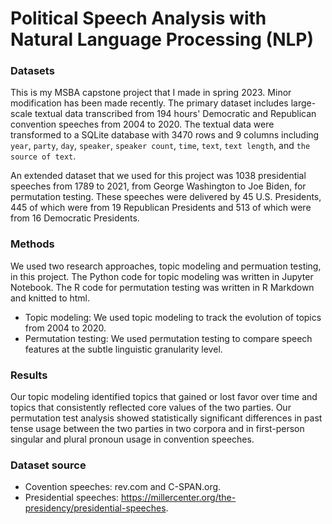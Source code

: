 # Political Speech Analysis with Natural Language Processing (NLP)

### Datasets
This is my MSBA capstone project that I made in spring 2023. Minor modification has been made recently. The primary dataset includes large-scale textual data transcribed from 194 hours' Democratic and Republican convention speeches from 2004 to 2020. The textual data were transformed to a SQLite database with 3470 rows and 9 columns including `year`, `party`, `day`, `speaker`, `speaker count`, `time`, `text`, `text length`, and `the source of text`.

An extended dataset that we used for this project was 1038 presidential speeches from 1789 to 2021, from George Washington to Joe Biden, for permutation testing. These speeches were delivered by 45 U.S. Presidents, 445 of which were from 19 Republican Presidents and 513 of which were from 16 Democratic Presidents.
### Methods
We used two research approaches, topic modeling and permuation testing, in this project. The Python code for topic modeling was written in Jupyter Notebook. The R code for permutation testing was written in R Markdown and knitted to html. 
* Topic modeling: We used topic modeling to track the evolution of topics from 2004 to 2020.
* Permutation testing: We used permutation testing to compare speech features at the subtle linguistic granularity level. 
### Results
Our topic modeling identified topics that gained or lost favor over time and topics that consistently reflected core values of the two parties. Our permutation test analysis showed statistically significant differences in past tense usage between the two parties in two corpora and in first-person singular and plural pronoun usage in convention speeches. 
### Dataset source
* Covention speeches: rev.com and C-SPAN.org.
* Presidential speeches: https://millercenter.org/the-presidency/presidential-speeches. 
